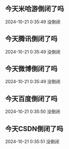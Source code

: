 ## 今天米哈游倒闭了吗

2024-10-21 0:35:49 没倒闭

## 今天腾讯倒闭了吗

2024-10-21 0:35:49 没倒闭

## 今天微博倒闭了吗

2024-10-21 0:35:49 没倒闭

## 今天百度倒闭了吗

2024-10-21 0:35:50 没倒闭

## 今天CSDN倒闭了吗

2024-10-21 0:35:51 没倒闭

